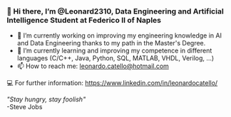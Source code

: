 ### 👋 Hi there, I’m @Leonard2310, Data Engineering and Artificial Intelligence Student at Federico II of Naples

- 🔭 I’m currently working on improving my engineering knowledge in AI and Data Engineering thanks to my path in the Master's Degree. 
- 🌱 I’m currently learning and improving my competence in different languages (C/C++, Java, Python, SQL, MATLAB, VHDL, Verilog, ...) 
- 📫 How to reach me: leonardo.catello@hotmail.com

💻  For further information: https://www.linkedin.com/in/leonardocatello/



*"Stay hungry, stay foolish"*  
               -Steve Jobs
